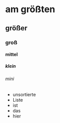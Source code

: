 # am größten
## größer
### groß
#### mittel
##### klein
###### mini

* unsortierte
* Liste
* ist
* das
* hier
